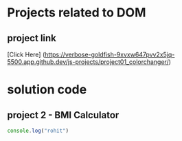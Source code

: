 # Projects related to DOM

## project link
[Click Here] (https://verbose-goldfish-9xvxw647pvv2x5jq-5500.app.github.dev/js-projects/project01_colorchanger/)

# solution code

## project 2 - BMI Calculator

```javascript
console.log("rohit")

```
